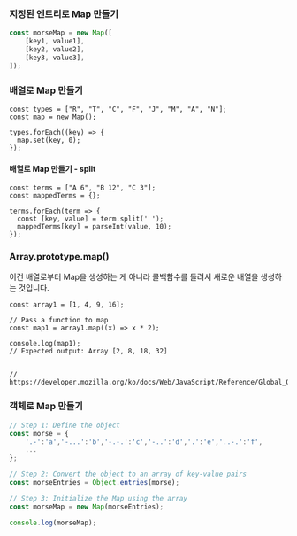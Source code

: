 ### 지정된 엔트리로 Map 만들기
```javascript
const morseMap = new Map([
    [key1, value1],
    [key2, value2],
    [key3, value3],
]);
```

### 배열로 Map 만들기
```
const types = ["R", "T", "C", "F", "J", "M", "A", "N"];
const map = new Map();

types.forEach((key) => {
  map.set(key, 0);
});
```

#### 배열로 Map 만들기 - split
```
const terms = ["A 6", "B 12", "C 3"];
const mappedTerms = {};

terms.forEach(term => {
  const [key, value] = term.split(' ');
  mappedTerms[key] = parseInt(value, 10);
});
```


### Array.prototype.map()
이건 배열로부터 Map을 생성하는 게 아니라 콜백함수를 돌려서 새로운 배열을 생성하는 것입니다. 

```
const array1 = [1, 4, 9, 16];

// Pass a function to map
const map1 = array1.map((x) => x * 2);

console.log(map1);
// Expected output: Array [2, 8, 18, 32]


// https://developer.mozilla.org/ko/docs/Web/JavaScript/Reference/Global_Objects/Array/map
```


### 객체로 Map 만들기
```javascript
// Step 1: Define the object
const morse = { 
    '.-':'a','-...':'b','-.-.':'c','-..':'d','.':'e','..-.':'f',
    ...
};

// Step 2: Convert the object to an array of key-value pairs
const morseEntries = Object.entries(morse);

// Step 3: Initialize the Map using the array
const morseMap = new Map(morseEntries);

console.log(morseMap);
```
